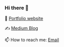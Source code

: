 ### Hi there 👋

👾 [Portfolio website](https://sophiabell-portfolio.herokuapp.com/)

✍️ [Medium Blog](https://medium.com/@sophbell87)

📫 How to reach me: <a href="mailto:sophbell87@gmail.com">Email</a>

<!--
**Kittaru87/Kittaru87** is a ✨ _special_ ✨ repository because its `README.md` (this file) appears on your GitHub profile.

Here are some ideas to get you started:

- 🔭 I’m currently working on ...
- 🌱 I’m currently learning ...
- 👯 I’m looking to collaborate on ...
- 🤔 I’m looking for help with ...
- 💬 Ask me about ...
- 📫 How to reach me: ...
- 😄 Pronouns: ...
- ⚡ Fun fact: ...
-->
